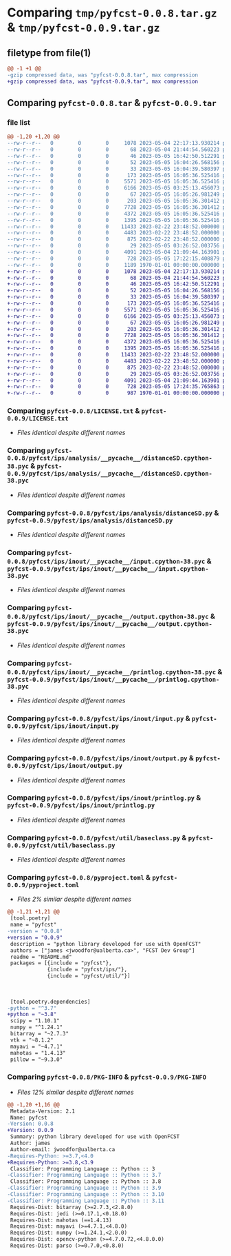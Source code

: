 # Comparing `tmp/pyfcst-0.0.8.tar.gz` & `tmp/pyfcst-0.0.9.tar.gz`

## filetype from file(1)

```diff
@@ -1 +1 @@
-gzip compressed data, was "pyfcst-0.0.8.tar", max compression
+gzip compressed data, was "pyfcst-0.0.9.tar", max compression
```

## Comparing `pyfcst-0.0.8.tar` & `pyfcst-0.0.9.tar`

### file list

```diff
@@ -1,20 +1,20 @@
--rw-r--r--   0        0        0     1078 2023-05-04 22:17:13.930214 pyfcst-0.0.8/LICENSE.txt
--rw-r--r--   0        0        0       68 2023-05-04 21:44:54.560223 pyfcst-0.0.8/README.md
--rw-r--r--   0        0        0       46 2023-05-05 16:42:50.512291 pyfcst-0.0.8/pyfcst/__init__.py
--rw-r--r--   0        0        0       52 2023-05-05 16:04:26.568156 pyfcst-0.0.8/pyfcst/ips/__init__.py
--rw-r--r--   0        0        0       33 2023-05-05 16:04:39.580397 pyfcst-0.0.8/pyfcst/ips/analysis/__init__.py
--rw-r--r--   0        0        0      173 2023-05-05 16:05:36.525416 pyfcst-0.0.8/pyfcst/ips/analysis/__pycache__/__init__.cpython-38.pyc
--rw-r--r--   0        0        0     5571 2023-05-05 16:05:36.525416 pyfcst-0.0.8/pyfcst/ips/analysis/__pycache__/distanceSD.cpython-38.pyc
--rw-r--r--   0        0        0     6166 2023-05-05 03:25:13.456073 pyfcst-0.0.8/pyfcst/ips/analysis/distanceSD.py
--rw-r--r--   0        0        0       67 2023-05-05 16:05:26.981249 pyfcst-0.0.8/pyfcst/ips/inout/__init__.py
--rw-r--r--   0        0        0      203 2023-05-05 16:05:36.301412 pyfcst-0.0.8/pyfcst/ips/inout/__pycache__/__init__.cpython-38.pyc
--rw-r--r--   0        0        0     7728 2023-05-05 16:05:36.301412 pyfcst-0.0.8/pyfcst/ips/inout/__pycache__/input.cpython-38.pyc
--rw-r--r--   0        0        0     4372 2023-05-05 16:05:36.525416 pyfcst-0.0.8/pyfcst/ips/inout/__pycache__/output.cpython-38.pyc
--rw-r--r--   0        0        0     1395 2023-05-05 16:05:36.525416 pyfcst-0.0.8/pyfcst/ips/inout/__pycache__/printlog.cpython-38.pyc
--rw-r--r--   0        0        0    11433 2023-02-22 23:48:52.000000 pyfcst-0.0.8/pyfcst/ips/inout/input.py
--rw-r--r--   0        0        0     4483 2023-02-22 23:48:52.000000 pyfcst-0.0.8/pyfcst/ips/inout/output.py
--rw-r--r--   0        0        0      875 2023-02-22 23:48:52.000000 pyfcst-0.0.8/pyfcst/ips/inout/printlog.py
--rw-r--r--   0        0        0       29 2023-05-05 03:26:52.003756 pyfcst-0.0.8/pyfcst/util/__init__.py
--rw-r--r--   0        0        0     4091 2023-05-04 21:09:44.163901 pyfcst-0.0.8/pyfcst/util/baseclass.py
--rw-r--r--   0        0        0      728 2023-05-05 17:22:15.408879 pyfcst-0.0.8/pyproject.toml
--rw-r--r--   0        0        0     1189 1970-01-01 00:00:00.000000 pyfcst-0.0.8/PKG-INFO
+-rw-r--r--   0        0        0     1078 2023-05-04 22:17:13.930214 pyfcst-0.0.9/LICENSE.txt
+-rw-r--r--   0        0        0       68 2023-05-04 21:44:54.560223 pyfcst-0.0.9/README.md
+-rw-r--r--   0        0        0       46 2023-05-05 16:42:50.512291 pyfcst-0.0.9/pyfcst/__init__.py
+-rw-r--r--   0        0        0       52 2023-05-05 16:04:26.568156 pyfcst-0.0.9/pyfcst/ips/__init__.py
+-rw-r--r--   0        0        0       33 2023-05-05 16:04:39.580397 pyfcst-0.0.9/pyfcst/ips/analysis/__init__.py
+-rw-r--r--   0        0        0      173 2023-05-05 16:05:36.525416 pyfcst-0.0.9/pyfcst/ips/analysis/__pycache__/__init__.cpython-38.pyc
+-rw-r--r--   0        0        0     5571 2023-05-05 16:05:36.525416 pyfcst-0.0.9/pyfcst/ips/analysis/__pycache__/distanceSD.cpython-38.pyc
+-rw-r--r--   0        0        0     6166 2023-05-05 03:25:13.456073 pyfcst-0.0.9/pyfcst/ips/analysis/distanceSD.py
+-rw-r--r--   0        0        0       67 2023-05-05 16:05:26.981249 pyfcst-0.0.9/pyfcst/ips/inout/__init__.py
+-rw-r--r--   0        0        0      203 2023-05-05 16:05:36.301412 pyfcst-0.0.9/pyfcst/ips/inout/__pycache__/__init__.cpython-38.pyc
+-rw-r--r--   0        0        0     7728 2023-05-05 16:05:36.301412 pyfcst-0.0.9/pyfcst/ips/inout/__pycache__/input.cpython-38.pyc
+-rw-r--r--   0        0        0     4372 2023-05-05 16:05:36.525416 pyfcst-0.0.9/pyfcst/ips/inout/__pycache__/output.cpython-38.pyc
+-rw-r--r--   0        0        0     1395 2023-05-05 16:05:36.525416 pyfcst-0.0.9/pyfcst/ips/inout/__pycache__/printlog.cpython-38.pyc
+-rw-r--r--   0        0        0    11433 2023-02-22 23:48:52.000000 pyfcst-0.0.9/pyfcst/ips/inout/input.py
+-rw-r--r--   0        0        0     4483 2023-02-22 23:48:52.000000 pyfcst-0.0.9/pyfcst/ips/inout/output.py
+-rw-r--r--   0        0        0      875 2023-02-22 23:48:52.000000 pyfcst-0.0.9/pyfcst/ips/inout/printlog.py
+-rw-r--r--   0        0        0       29 2023-05-05 03:26:52.003756 pyfcst-0.0.9/pyfcst/util/__init__.py
+-rw-r--r--   0        0        0     4091 2023-05-04 21:09:44.163901 pyfcst-0.0.9/pyfcst/util/baseclass.py
+-rw-r--r--   0        0        0      728 2023-05-05 17:24:35.765863 pyfcst-0.0.9/pyproject.toml
+-rw-r--r--   0        0        0      987 1970-01-01 00:00:00.000000 pyfcst-0.0.9/PKG-INFO
```

### Comparing `pyfcst-0.0.8/LICENSE.txt` & `pyfcst-0.0.9/LICENSE.txt`

 * *Files identical despite different names*

### Comparing `pyfcst-0.0.8/pyfcst/ips/analysis/__pycache__/distanceSD.cpython-38.pyc` & `pyfcst-0.0.9/pyfcst/ips/analysis/__pycache__/distanceSD.cpython-38.pyc`

 * *Files identical despite different names*

### Comparing `pyfcst-0.0.8/pyfcst/ips/analysis/distanceSD.py` & `pyfcst-0.0.9/pyfcst/ips/analysis/distanceSD.py`

 * *Files identical despite different names*

### Comparing `pyfcst-0.0.8/pyfcst/ips/inout/__pycache__/input.cpython-38.pyc` & `pyfcst-0.0.9/pyfcst/ips/inout/__pycache__/input.cpython-38.pyc`

 * *Files identical despite different names*

### Comparing `pyfcst-0.0.8/pyfcst/ips/inout/__pycache__/output.cpython-38.pyc` & `pyfcst-0.0.9/pyfcst/ips/inout/__pycache__/output.cpython-38.pyc`

 * *Files identical despite different names*

### Comparing `pyfcst-0.0.8/pyfcst/ips/inout/__pycache__/printlog.cpython-38.pyc` & `pyfcst-0.0.9/pyfcst/ips/inout/__pycache__/printlog.cpython-38.pyc`

 * *Files identical despite different names*

### Comparing `pyfcst-0.0.8/pyfcst/ips/inout/input.py` & `pyfcst-0.0.9/pyfcst/ips/inout/input.py`

 * *Files identical despite different names*

### Comparing `pyfcst-0.0.8/pyfcst/ips/inout/output.py` & `pyfcst-0.0.9/pyfcst/ips/inout/output.py`

 * *Files identical despite different names*

### Comparing `pyfcst-0.0.8/pyfcst/ips/inout/printlog.py` & `pyfcst-0.0.9/pyfcst/ips/inout/printlog.py`

 * *Files identical despite different names*

### Comparing `pyfcst-0.0.8/pyfcst/util/baseclass.py` & `pyfcst-0.0.9/pyfcst/util/baseclass.py`

 * *Files identical despite different names*

### Comparing `pyfcst-0.0.8/pyproject.toml` & `pyfcst-0.0.9/pyproject.toml`

 * *Files 2% similar despite different names*

```diff
@@ -1,21 +1,21 @@
 [tool.poetry]
 name = "pyfcst"
-version = "0.0.8"
+version = "0.0.9"
 description = "python library developed for use with OpenFCST"
 authors = ["james <jwoodfor@ualberta.ca>", "FCST Dev Group"]
 readme = "README.md"
 packages = [{include = "pyfcst"},
             {include = "pyfcst/ips/"},
             {include = "pyfcst/util/"}]
 
 
 
 [tool.poetry.dependencies]
-python = "^3.7"
+python = "~3.8"
 scipy = "1.10.1"
 numpy = "^1.24.1"
 bitarray = "~2.7.3"
 vtk = "~8.1.2"
 mayavi = "~4.7.1"
 mahotas = "1.4.13"
 pillow = "~9.3.0"
```

### Comparing `pyfcst-0.0.8/PKG-INFO` & `pyfcst-0.0.9/PKG-INFO`

 * *Files 12% similar despite different names*

```diff
@@ -1,20 +1,16 @@
 Metadata-Version: 2.1
 Name: pyfcst
-Version: 0.0.8
+Version: 0.0.9
 Summary: python library developed for use with OpenFCST
 Author: james
 Author-email: jwoodfor@ualberta.ca
-Requires-Python: >=3.7,<4.0
+Requires-Python: >=3.8,<3.9
 Classifier: Programming Language :: Python :: 3
-Classifier: Programming Language :: Python :: 3.7
 Classifier: Programming Language :: Python :: 3.8
-Classifier: Programming Language :: Python :: 3.9
-Classifier: Programming Language :: Python :: 3.10
-Classifier: Programming Language :: Python :: 3.11
 Requires-Dist: bitarray (>=2.7.3,<2.8.0)
 Requires-Dist: jedi (>=0.17.1,<0.18.0)
 Requires-Dist: mahotas (==1.4.13)
 Requires-Dist: mayavi (>=4.7.1,<4.8.0)
 Requires-Dist: numpy (>=1.24.1,<2.0.0)
 Requires-Dist: opencv-python (>=4.7.0.72,<4.8.0.0)
 Requires-Dist: parso (>=0.7.0,<0.8.0)
```

